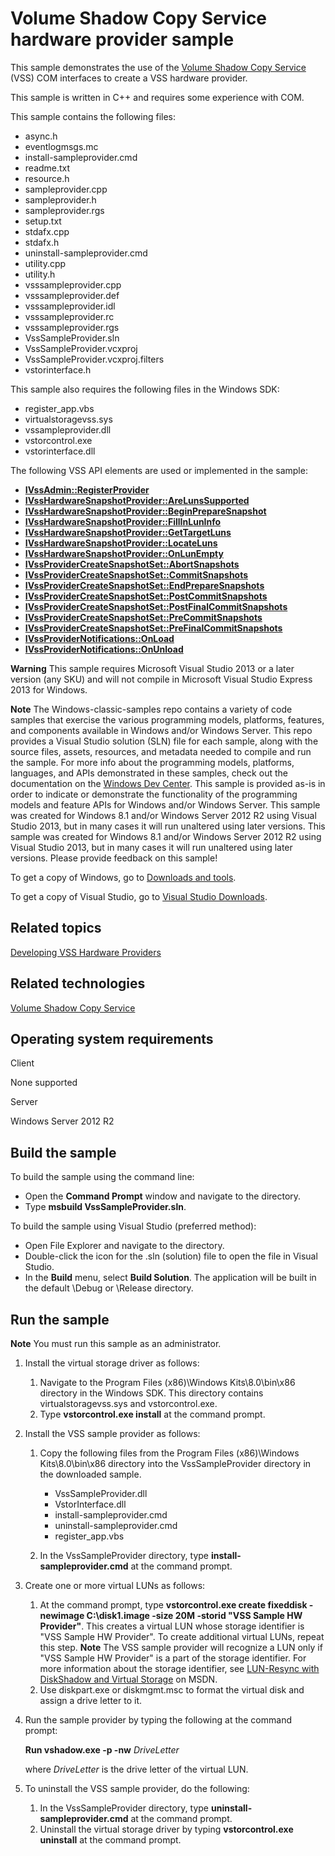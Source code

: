 Volume Shadow Copy Service hardware provider sample
===================================================

This sample demonstrates the use of the [Volume Shadow Copy Service](http://msdn.microsoft.com/en-us/library/windows/desktop/bb968832) (VSS) COM interfaces to create a VSS hardware provider.

This sample is written in C++ and requires some experience with COM.

This sample contains the following files:

-   async.h
-   eventlogmsgs.mc
-   install-sampleprovider.cmd
-   readme.txt
-   resource.h
-   sampleprovider.cpp
-   sampleprovider.h
-   sampleprovider.rgs
-   setup.txt
-   stdafx.cpp
-   stdafx.h
-   uninstall-sampleprovider.cmd
-   utility.cpp
-   utility.h
-   vsssampleprovider.cpp
-   vsssampleprovider.def
-   vsssampleprovider.idl
-   vsssampleprovider.rc
-   vsssampleprovider.rgs
-   VssSampleProvider.sln
-   VssSampleProvider.vcxproj
-   VssSampleProvider.vcxproj.filters
-   vstorinterface.h

This sample also requires the following files in the Windows SDK:

-   register\_app.vbs
-   virtualstoragevss.sys
-   vssampleprovider.dll
-   vstorcontrol.exe
-   vstorinterface.dll

The following VSS API elements are used or implemented in the sample:

-   [**IVssAdmin::RegisterProvider**](http://msdn.microsoft.com/en-us/library/windows/desktop/aa381923)
-   [**IVssHardwareSnapshotProvider::AreLunsSupported**](http://msdn.microsoft.com/en-us/library/windows/desktop/aa384241)
-   [**IVssHardwareSnapshotProvider::BeginPrepareSnapshot**](http://msdn.microsoft.com/en-us/library/windows/desktop/aa384243)
-   [**IVssHardwareSnapshotProvider::FillInLunInfo**](http://msdn.microsoft.com/en-us/library/windows/desktop/aa384245)
-   [**IVssHardwareSnapshotProvider::GetTargetLuns**](http://msdn.microsoft.com/en-us/library/windows/desktop/aa384251)
-   [**IVssHardwareSnapshotProvider::LocateLuns**](http://msdn.microsoft.com/en-us/library/windows/desktop/aa384256)
-   [**IVssHardwareSnapshotProvider::OnLunEmpty**](http://msdn.microsoft.com/en-us/library/windows/desktop/aa384259)
-   [**IVssProviderCreateSnapshotSet::AbortSnapshots**](http://msdn.microsoft.com/en-us/library/windows/desktop/aa384265)
-   [**IVssProviderCreateSnapshotSet::CommitSnapshots**](http://msdn.microsoft.com/en-us/library/windows/desktop/aa384269)
-   [**IVssProviderCreateSnapshotSet::EndPrepareSnapshots**](http://msdn.microsoft.com/en-us/library/windows/desktop/aa384272)
-   [**IVssProviderCreateSnapshotSet::PostCommitSnapshots**](http://msdn.microsoft.com/en-us/library/windows/desktop/aa384277)
-   [**IVssProviderCreateSnapshotSet::PostFinalCommitSnapshots**](http://msdn.microsoft.com/en-us/library/windows/desktop/aa384278)
-   [**IVssProviderCreateSnapshotSet::PreCommitSnapshots**](http://msdn.microsoft.com/en-us/library/windows/desktop/aa384279)
-   [**IVssProviderCreateSnapshotSet::PreFinalCommitSnapshots**](http://msdn.microsoft.com/en-us/library/windows/desktop/aa384280)
-   [**IVssProviderNotifications::OnLoad**](http://msdn.microsoft.com/en-us/library/windows/desktop/aa384282)
-   [**IVssProviderNotifications::OnUnload**](http://msdn.microsoft.com/en-us/library/windows/desktop/aa384283)

**Warning**  This sample requires Microsoft Visual Studio 2013 or a later version (any SKU) and will not compile in Microsoft Visual Studio Express 2013 for Windows.

**Note**  The Windows-classic-samples repo contains a variety of code samples that exercise the various programming models, platforms, features, and components available in Windows and/or Windows Server. This repo provides a Visual Studio solution (SLN) file for each sample, along with the source files, assets, resources, and metadata needed to compile and run the sample. For more info about the programming models, platforms, languages, and APIs demonstrated in these samples, check out the documentation on the [Windows Dev Center](https://dev.windows.com). This sample is provided as-is in order to indicate or demonstrate the functionality of the programming models and feature APIs for Windows and/or Windows Server. This sample was created for Windows 8.1 and/or Windows Server 2012 R2 using Visual Studio 2013, but in many cases it will run unaltered using later versions. This sample was created for Windows 8.1 and/or Windows Server 2012 R2 using Visual Studio 2013, but in many cases it will run unaltered using later versions. Please provide feedback on this sample!

To get a copy of Windows, go to [Downloads and tools](http://go.microsoft.com/fwlink/p/?linkid=301696).

To get a copy of Visual Studio, go to [Visual Studio Downloads](http://go.microsoft.com/fwlink/p/?linkid=301697).

Related topics
--------------

[Developing VSS Hardware Providers](http://msdn.microsoft.com/en-us/library/windows/desktop/aa381601)

Related technologies
--------------------

[Volume Shadow Copy Service](http://msdn.microsoft.com/en-us/library/windows/desktop/bb968832)

Operating system requirements
-----------------------------

Client

None supported

Server

Windows Server 2012 R2

Build the sample
----------------

To build the sample using the command line:

-   Open the **Command Prompt** window and navigate to the directory.
-   Type **msbuild VssSampleProvider.sln**.

To build the sample using Visual Studio (preferred method):

-   Open File Explorer and navigate to the directory.
-   Double-click the icon for the .sln (solution) file to open the file in Visual Studio.
-   In the **Build** menu, select **Build Solution**. The application will be built in the default \\Debug or \\Release directory.

Run the sample
--------------

**Note**  You must run this sample as an administrator.

1.  Install the virtual storage driver as follows:
    1.  Navigate to the Program Files (x86)\\Windows Kits\\8.0\\bin\\x86 directory in the Windows SDK. This directory contains virtualstoragevss.sys and vstorcontrol.exe.
    2.  Type **vstorcontrol.exe install** at the command prompt.

2.  Install the VSS sample provider as follows:
    1.  Copy the following files from the Program Files (x86)\\Windows Kits\\8.0\\bin\\x86 directory into the VssSampleProvider directory in the downloaded sample.
        -   VssSampleProvider.dll
        -   VstorInterface.dll
        -   install-sampleprovider.cmd
        -   uninstall-sampleprovider.cmd
        -   register\_app.vbs

    2.  In the VssSampleProvider directory, type **install-sampleprovider.cmd** at the command prompt.

3.  Create one or more virtual LUNs as follows:
    1.  At the command prompt, type **vstorcontrol.exe create fixeddisk -newimage C:\\disk1.image -size 20M -storid "VSS Sample HW Provider"**. This creates a virtual LUN whose storage identifier is "VSS Sample HW Provider". To create additional virtual LUNs, repeat this step.
        **Note**  The VSS sample provider will recognize a LUN only if "VSS Sample HW Provider" is a part of the storage identifier. For more information about the storage identifier, see [LUN-Resync with DiskShadow and Virtual Storage](%20http://go.microsoft.com/fwlink/p/?linkid=251516) on MSDN.
    2.  Use diskpart.exe or diskmgmt.msc to format the virtual disk and assign a drive letter to it.

4.  Run the sample provider by typing the following at the command prompt:

    **Run vshadow.exe -p -nw** *DriveLetter*

    where *DriveLetter* is the drive letter of the virtual LUN.

5.  To uninstall the VSS sample provider, do the following:
    1.  In the VssSampleProvider directory, type **uninstall-sampleprovider.cmd** at the command prompt.
    2.  Uninstall the virtual storage driver by typing **vstorcontrol.exe uninstall** at the command prompt.


